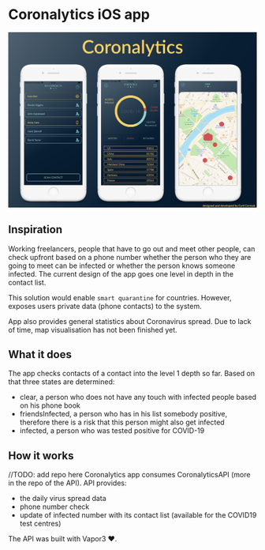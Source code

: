 # Coronalytics iOS app

![Image description](readme/showcase.jpg)
## Inspiration
Working freelancers, people that have to go out and meet other people, can check upfront based on a phone number whether the person who they are going to meet can be infected or whether the person knows someone infected. The current design of the app goes one level in depth in the contact list.

This solution would enable `smart quarantine` for countries. However, exposes users private data (phone contacts) to the system.

App also provides general statistics about Coronavirus spread. Due to lack of time, map visualisation has not been finished yet.

## What it does
The app checks contacts of a contact into the level 1 depth so far.
Based on that three states are determined:
 - clear, a person who does not have any touch with infected people based on his phone book
 - friendsInfected, a person who has in his list somebody positive, therefore there is a risk that this person might also get infected
 - infected, a person who was tested positive for COVID-19

## How it works
//TODO: add repo here
Coronalytics app consumes CoronalyticsAPI (more in the repo of the API).
API provides:
  - the daily virus spread data
  - phone number check
  - update of infected number with its contact list (available for the COVID19 test centres)

The API was built with Vapor3 ❤️.  
